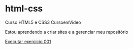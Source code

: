 # html-css
 Curso HTML5 e CSS3 CursoemVideo

Estou aprendendo a criar sites e a gerenciar meu repositório

<a href="https://kevinwillianduran.github.io/html-css/exercicios/ex001/index.html">Executar exercício 001</a>